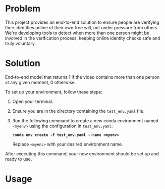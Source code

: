 # Problem
This project provides an end-to-end solution to ensure people are verifying their identities online of their own free will, not under pressure from others. We're developing tools to detect when more than one person might be involved in the verification process, keeping online identity checks safe and truly voluntary.



# Solution
End-to-end model that returns 1 if the video contains more than one person at any given moment, 0 otherwise.


To set up your environment, follow these steps:

1. Open your terminal.
2. Ensure you are in the directory containing the `test_env.yaml` file.
3. Run the following command to create a new conda environment named `<myenv>` using the configuration in `test_env.yaml`:

   **`conda env create -f test_env.yaml --name <myenv>`**

   Replace `<myenv>` with your desired environment name.

After executing this command, your new environment should be set up and ready to use.


# Usage
